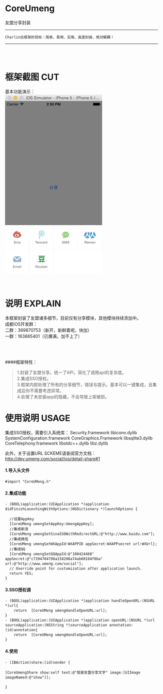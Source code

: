 # CoreUmeng
友盟分享封装

-----
    Charlin出框架的目标：简单、易用、实用、高度封装、绝对解耦！
    
-----

<br /><br />

框架截图 CUT
===============
基本功能演示：<br />
![image](./CoreUmeng/show.png)<br />
<br /><br />

说明 EXPLAIN
===============
本框架封装了友盟诸多细节，目前仅有分享模块，其他模块持续添加中。<br />
成都iOS开发群：<br />
二群：369870753（新开，新鲜着呢，快加） <br />
一群：163865401（已爆满，加不上了）  <br /><br />


<br /><br />
####框架特性：<br />
>1.封装了友盟分享。统一了API，简化了调用api的复杂度。<br />
>2.集成SSO授权。<br />
>3.框架内部处理了所有的分享细节，错误与提示。基本可以一键集成，且集成后你不需要考虑异常。<br />
>4.处理了未安装app的隐藏，不会导致上架被拒。<br />




使用说明 USAGE
===============

集成SSO授权，需要引入系统库：
Security.framework
libiconv.dylib
SystemConfiguration.framework
CoreGraphics.Framework
libsqlite3.dylib
CoreTelephony.framework
libstdc++.dylib
libz.dylib

此外，关于设置URL SCKEME请查阅官方文档：http://dev.umeng.com/social/ios/detail-share#1


#### 1.导入头文件
    #import "CoreUMeng.h"


#### 2.集成功能
    
    - (BOOL)application:(UIApplication *)application didFinishLaunchingWithOptions:(NSDictionary *)launchOptions {
      
      //设置AppKey
      [CoreUMeng umengSetAppKey:UmengAppKey];
      //集成新浪
      [CoreUMeng umengSetSinaSSOWithRedirectURL:@"http://www.baidu.com"];
      //集成微信
      [CoreUMeng umengSetWXAppId:WXAPPID appSecret:WXAPPsecret url:WXUrl];
      //集成QQ
      [CoreUMeng umengSetQQAppId:@"100424468" appSecret:@"c7394704798a158208a74ab60104f0ba" url:@"http://www.umeng.com/social"];
      // Override point for customization after application launch.
      return YES;
    }

#### 3.SSO授权调
    - (BOOL)application:(UIApplication *)application handleOpenURL:(NSURL *)url{
        return  [CoreUMeng umengHandleOpenURL:url];
    }
    - (BOOL)application:(UIApplication *)application openURL:(NSURL *)url sourceApplication:(NSString *)sourceApplication annotation:(id)annotation{
        return  [CoreUMeng umengHandleOpenURL:url];
    }

#### 4.使用
    - (IBAction)share:(id)sender {
    
    [CoreUmengShare show:self text:@"我是友盟分享文字" image:[UIImage imageNamed:@"show"]];
    
    }
    


